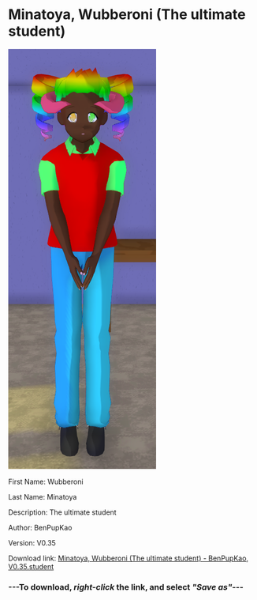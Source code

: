 # Minatoya, Wubberoni (The ultimate student)

<img src = "https://raw.githubusercontent.com/Arbiter1223/Daigaku-Gurashi-Custom-Students/master/Students/Files/Minatoya%2C%20Wubberoni%20(The%20ultimate%20student).png">

First Name: Wubberoni

Last Name: Minatoya

Description: The ultimate student

Author: BenPupKao

Version: V0.35

Download link: <a href="https://raw.githubusercontent.com/Arbiter1223/Daigaku-Gurashi-Custom-Students/master/Students/Files/Minatoya%2C%20Wubberoni%20(The%20ultimate%20student)%20-%20BenPupKao%2C%20V0.35.student">Minatoya, Wubberoni (The ultimate student) - BenPupKao, V0.35.student</a>

### ---**To download, _right-click_ the link, and select _"Save as"_**---
